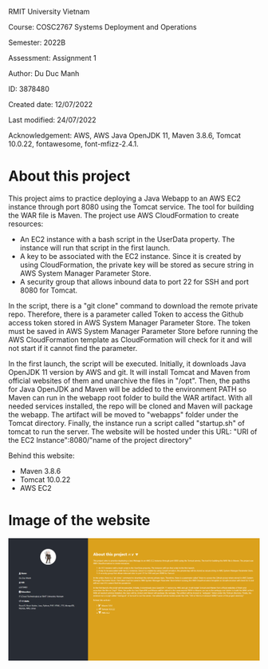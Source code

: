   <p>RMIT University Vietnam<p/>
  <p>Course: COSC2767 Systems Deployment and Operations<p/>
  <p>Semester: 2022B<p/>
  <p>Assessment: Assignment 1<p/>
  <p>Author: Du Duc Manh<p/>
  <p>ID: 3878480<p/>
  <p>Created  date: 12/07/2022<p/>
  <p>Last modified: 24/07/2022<p/>
  <p>Acknowledgement: AWS, AWS Java OpenJDK 11, Maven 3.8.6, Tomcat 10.0.22, fontawesome, font-mfizz-2.4.1.<p/>


<h1>About this project</h1>
<p>
    This project aims to practice deploying a Java Webapp to an AWS EC2 instance through port 8080 using the Tomcat service.
    The tool for building the WAR file is Maven. The project use AWS CloudFormation to create resources:
</p>
<ul>
    <li>
        An EC2 instance with a bash script in the UserData property. The instance will run that script in the first launch.
    </li>
    <li>
        A key to be associated with the EC2 instance. Since it is created by using CloudFormation, the private key will be stored
        as secure string in AWS System Manager Parameter Store.
    </li>
    <li>
        A security group that allows inbound data to port 22 for SSH and port 8080 for Tomcat.
    </li>
</ul>
<p>
    In the script, there is a "git clone" command to download the remote private repo. Therefore, there is a parameter called Token
    to access the Github access token stored in AWS System Manager Parameter Store. The token must be saved in AWS System Manager
    Parameter Store before running the AWS CloudFormation template as CloudFormation will check for it and will not start if it cannot
    find the parameter.
</p>
<p>
    In the first launch, the script will be executed. Initially, it downloads Java OpenJDK 11 version by AWS and git. It will
    install Tomcat and Maven from official websites of them and unarchive the files in "/opt". Then, the paths for Java OpenJDK
    and Maven will be added to the environment PATH so Maven can run in the webapp root folder to build the WAR artifact. With all
    needed services installed, the repo will be cloned and Maven will package the webapp. The artifact will be moved to "webapps" folder
    under the Tomcat directory. Finally, the instance run a script called "startup.sh" of tomcat to run the server. The website will
    be hosted under this URL: "URI of the EC2 Instance":8080/"name of the project directory"
</p>
<p>
    Behind this website:
</p>
<ul>
    <li>Maven 3.8.6</li>
    <li>Tomcat 10.0.22</li>
    <li>AWS EC2</li>
</ul>

<h1>Image of the website</h1>

![img.png](img.png)